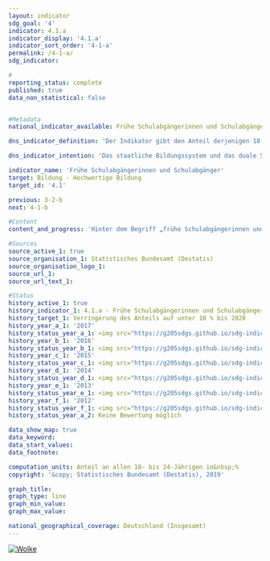 ```yaml
---                   
layout: indicator                   
sdg_goal: '4'                   
indicator: 4.1.a                   
indicator_display: '4.1.a'                   
indicator_sort_order: '4-1-a'                   
permalink: /4-1-a/                   
sdg_indicator:                    

#                   
reporting_status: complete                   
published: true                   
data_non_statistical: false                   


#Metadata                   
national_indicator_available: Frühe Schulabgängerinnen und Schulabgänger (18- bis 24-Jährige)                   

dns_indicator_definition: 'Der Indikator gibt den Anteil derjenigen 18- bis 24-Jährigen an allen Personen derselben Altersgruppe an, die gegenwärtig keine Schule oder Hochschule besuchen, sich an keiner Weiterbildungsmaßnahme beteiligen und über keinen Abschluss des Sekundarbereichs II (Hochschulreife bzw. abgeschlossene Berufsausbildung) verfügen.'                   

dns_indicator_intention: 'Das staatliche Bildungssystem und das duale System der Berufsausbildung sind die Eckpfeiler einer zukunftsorientierten Qualifikation für junge Menschen in Deutschland. Fehlende Schul- und Berufsabschlüsse bedeuten ein Armutsrisiko und eine Belastung der Sozialsysteme. In Anpassung an die Strategie „Europa 2020“ der Europäischen Union hat die Bundesregierung deshalb als Ziel für 2020 vorgegeben, den Anteil der frühen Schulabgängerinnen bzw. -abgänger an allen Personen derselben Altersgruppe unter 10&nbsp;% zu senken.'                   

indicator_name: 'Frühe Schulabgängerinnen und Schulabgänger'                   
target: Bildung - Hochwertige Bildung                   
target_id: '4.1'                   

previous: 3-2-b                   
next: 4-1-b                   

#Content                    
content_and_progress: 'Hinter dem Begriff „frühe Schulabgängerinnen und -abgänger“ verbergen sich nicht die jungen „Überfliegerinnen und Überflieger“, die vor Ende der Regelschulzeit einen Schulabschluss erlangen. Auch ist der Begriff nicht mit Schulabbrecherinnen bzw. -abbrechern zu verwechseln. Vielmehr handelt es sich um Personen im Alter zwischen 18 und 24 Jahren, die weder über eine Hochschulzugangsberechtigung wie Abitur oder die Fachhochschulreife noch über eine abgeschlossene Berufsausbildung verfügen und die auch nicht an Aus- und Weiterbildungsmaßnahmen teilnehmen. Das bedeutet, dass auch junge Menschen, die beispielsweise die Haupt- oder die Realschule erfolgreich abgeschlossen haben, sich aber nicht mehr im Bildungsprozess befinden, als frühe Schulabgängerinnen bzw. -abgänger gezählt werden. Zudem lässt sich aus dem Indikator nicht ableiten, wann und welche Art von Bildungseinrichtung sie zuletzt besucht haben. <br><br>Die Angaben stammen aus dem Mikrozensus, dessen jährliche Stichprobenerhebung 1&nbsp;% der Bevölkerung umfasst. Ergänzende Informationen bietet die jährliche Schulstatistik, eine koordinierte Länderstatistik, die ebenfalls vom Statistischen Bundesamt veröffentlicht wird. <br><br>Im Jahr 2017 lag der Wert des Indikators nach vorläufigen Ergebnissen bei 10,1&nbsp;%, das heißt, es gab insgesamt 614&nbsp;000 junge Menschen ohne Abschluss des Sekundarbereichs II, die sich nicht oder nicht mehr in (Aus-)Bildung oder Weiterbildung befanden. Aktuell ist das für 2020 anvisierte Ziel noch nicht erreicht. <br><br>Die geschlechtsspezifischen Quoten für den Indikator wichen zwischen 1999 und 2005 unterschiedlichstark und in unterschiedliche Richtungen vom Gesamtwert ab. Seit 2006 gab es unter den Frauen jeweils weniger frühe Schulabgängerinnen ohne Abschluss als frühe Schulabgänger unter den Männern. So lag der Wert für Frauen im Jahr 2017 bei 9,0&nbsp;% und für Männer bei 11,1&nbsp;%. <br><br>Laut Schulstatistik haben 2017 insgesamt rund 52&nbsp;685 junge Menschen (6,6&nbsp;% der gleichaltrigen Wohnbevölkerung) die Schule ohne einen Hauptschulabschluss verlassen. Dies entspricht im Vergleich zu 1999 einem Rückgang um etwas mehr als ein Drittel. Auch hier ist der Anteil bei jungen Frauen nach wie vor deutlich geringer (4,8&nbsp;%) als bei jungen Männern (8,6&nbsp;%). <br><br>Unter den Schulabgängerinnen und Schulabgängern mit Abschlusszeugnis erreichten 16,9&nbsp;% (134&nbsp;389) der gleichaltrigen Wohnbevölkerung einen Hauptschulabschluss, 44,8&nbsp;% (356&nbsp;812) einen mittleren Abschluss, 32,5&nbsp;% (287&nbsp;298) die allgemeine Hochschulreife und 0,1&nbsp;% (628) die Fachhochschulreife – alle Daten für 2017. Im Zeitverlauf seit 1999 zeigen sich bei zwei Abschlussarten besonders starke Veränderungen. So nahm der Anteil der Personen mit Hauptschulabschluss um 9,2 Prozentpunkte ab, während der Anteil der Personen mit allgemeiner Hochschulreife um 7,8 Prozentpunkte anstieg (jeweils bezogen auf die gleichaltrige Bevölkerung). <br><br>Zu diesem Kontext passt auch Indikator 10.1 „Ausländische Schulabsolventinnen und Schulabsolventen“.'                   

#Sources
source_active_1: true                           
source_organisation_1: Statistisches Bundesamt (Destatis)                           
source_organisation_logo_1:                            
source_url_1:                            
source_url_text_1:                            

#Status                   
history_active_1: true                   
history_indicator_1: 4.1.a - Frühe Schulabgängerinnen und Schulabgänger                   
history_target_1: Verringerung des Anteils auf unter 10 % bis 2020
history_year_a_1: '2017'                           
history_status_year_a_1: <img src="https://g205sdgs.github.io/sdg-indicators/public/Wettersymbole/Wolke.png" alt="Wolke" />
history_year_b_1: '2016'                           
history_status_year_b_1: <img src="https://g205sdgs.github.io/sdg-indicators/public/Wettersymbole/Wolke.png" alt="Wolke" />
history_year_c_1: '2015'                           
history_status_year_c_1: <img src="https://g205sdgs.github.io/sdg-indicators/public/Wettersymbole/Sonne.png" alt="Sonne" />
history_year_d_1: '2014'                           
history_status_year_d_1: <img src="https://g205sdgs.github.io/sdg-indicators/public/Wettersymbole/Sonne.png" alt="Sonne" />
history_year_e_1: '2013'                           
history_status_year_e_1: <img src="https://g205sdgs.github.io/sdg-indicators/public/Wettersymbole/Sonne.png" alt="Sonne" />
history_year_f_1: '2012'                           
history_status_year_f_1: <img src="https://g205sdgs.github.io/sdg-indicators/public/Wettersymbole/Sonne.png" alt="Sonne" />
history_status_year_a_2: Keine Bewertung möglich

data_show_map: true
data_keyword:                    
data_start_values:                    
data_footnote:                    

computation_units: Anteil an allen 18- bis 24-Jährigen in&nbsp;%                   
copyright: '&copy; Statistisches Bundesamt (Destatis), 2019'                   

graph_title:                    
graph_type: line                   
graph_min_value:                    
graph_max_value:                    

national_geographical_coverage: Deutschland (Insgesamt)                   
---
```

<a href="https://nachhaltige-entwicklung-deutschland.github.io/open-sdg-site-starter/status/"><img src="https://g205sdgs.github.io/sdg-indicators/public/Wettersymbole/Wolke.png" alt="Wolke" />                           
</a>